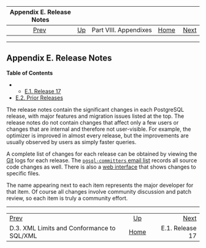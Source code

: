 

|                             Appendix E. Release Notes                             |                                               |                       |                                                       |                                            |
| :-------------------------------------------------------------------------------: | :-------------------------------------------- | :-------------------: | ----------------------------------------------------: | -----------------------------------------: |
| [Prev](xml-limits-conformance.html "D.3. XML Limits and Conformance to SQL/XML")  | [Up](appendixes.html "Part VIII. Appendixes") | Part VIII. Appendixes | [Home](index.html "PostgreSQL 17devel Documentation") |  [Next](release-17.html "E.1. Release 17") |

***

## Appendix E. Release Notes

**Table of Contents**

  * *   [E.1. Release 17](release-17.html)
  * [E.2. Prior Releases](release-prior.html)

The release notes contain the significant changes in each PostgreSQL release, with major features and migration issues listed at the top. The release notes do not contain changes that affect only a few users or changes that are internal and therefore not user-visible. For example, the optimizer is improved in almost every release, but the improvements are usually observed by users as simply faster queries.

A complete list of changes for each release can be obtained by viewing the [Git](git.html "I.1. Getting the Source via Git") logs for each release. The [`pgsql-committers` email list](https://www.postgresql.org/list/pgsql-committers/) records all source code changes as well. There is also a [web interface](https://git.postgresql.org/gitweb/?p=postgresql.git;a=summary) that shows changes to specific files.

The name appearing next to each item represents the major developer for that item. Of course all changes involve community discussion and patch review, so each item is truly a community effort.

***

|                                                                                   |                                                       |                                            |
| :-------------------------------------------------------------------------------- | :---------------------------------------------------: | -----------------------------------------: |
| [Prev](xml-limits-conformance.html "D.3. XML Limits and Conformance to SQL/XML")  |     [Up](appendixes.html "Part VIII. Appendixes")     |  [Next](release-17.html "E.1. Release 17") |
| D.3. XML Limits and Conformance to SQL/XML                                        | [Home](index.html "PostgreSQL 17devel Documentation") |                            E.1. Release 17 |
